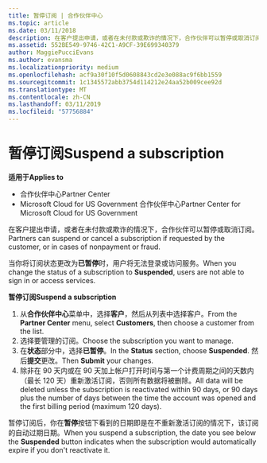 ```yaml
---
title: 暂停订阅 | 合作伙伴中心
ms.topic: article
ms.date: 03/11/2018
description: 在客户提出申请，或者在未付款或欺诈的情况下，合作伙伴可以暂停或取消订阅。
ms.assetid: 552BE549-9746-42C1-A9CF-39E699340379
author: MaggiePucciEvans
ms.author: evansma
ms.localizationpriority: medium
ms.openlocfilehash: acf9a30f10f5d0608843cd2e3e088ac9f6bb1559
ms.sourcegitcommit: 1c1345572abb3754d114212e24aa52b009cee92d
ms.translationtype: MT
ms.contentlocale: zh-CN
ms.lasthandoff: 03/11/2019
ms.locfileid: "57756884"
---
```

# <a name="suspend-a-subscription"></a><span data-ttu-id="2e8fb-103">暂停订阅</span><span class="sxs-lookup"><span data-stu-id="2e8fb-103">Suspend a subscription</span></span>

<span data-ttu-id="2e8fb-104">**适用于**</span><span class="sxs-lookup"><span data-stu-id="2e8fb-104">**Applies to**</span></span>

-  <span data-ttu-id="2e8fb-105">合作伙伴中心</span><span class="sxs-lookup"><span data-stu-id="2e8fb-105">Partner Center</span></span>
-  <span data-ttu-id="2e8fb-106">Microsoft Cloud for US Government 合作伙伴中心</span><span class="sxs-lookup"><span data-stu-id="2e8fb-106">Partner Center for Microsoft Cloud for US Government</span></span>


<span data-ttu-id="2e8fb-107">在客户提出申请，或者在未付款或欺诈的情况下，合作伙伴可以暂停或取消订阅。</span><span class="sxs-lookup"><span data-stu-id="2e8fb-107">Partners can suspend or cancel a subscription if requested by the customer, or in cases of nonpayment or fraud.</span></span>

<span data-ttu-id="2e8fb-108">当你将订阅状态更改为**已暂停**时，用户将无法登录或访问服务。</span><span class="sxs-lookup"><span data-stu-id="2e8fb-108">When you change the status of a subscription to **Suspended**, users are not able to sign in or access services.</span></span>

<span data-ttu-id="2e8fb-109">**暂停订阅**</span><span class="sxs-lookup"><span data-stu-id="2e8fb-109">**Suspend a subscription**</span></span>

1.  <span data-ttu-id="2e8fb-110">从**合作伙伴中心**菜单中，选择**客户**，然后从列表中选择客户。</span><span class="sxs-lookup"><span data-stu-id="2e8fb-110">From the **Partner Center** menu, select **Customers**, then choose a customer from the list.</span></span>
2.  <span data-ttu-id="2e8fb-111">选择要管理的订阅。</span><span class="sxs-lookup"><span data-stu-id="2e8fb-111">Choose the subscription you want to manage.</span></span>
3.  <span data-ttu-id="2e8fb-112">在**状态**部分中，选择**已暂停**。</span><span class="sxs-lookup"><span data-stu-id="2e8fb-112">In the **Status** section, choose **Suspended**.</span></span> <span data-ttu-id="2e8fb-113">然后**提交**更改。</span><span class="sxs-lookup"><span data-stu-id="2e8fb-113">Then **Submit** your changes.</span></span>
4.  <span data-ttu-id="2e8fb-114">除非在 90 天内或在 90 天加上帐户打开时间与第一个计费周期之间的天数内（最长 120 天）重新激活订阅，否则所有数据将被删除。</span><span class="sxs-lookup"><span data-stu-id="2e8fb-114">All data will be deleted unless the subscription is reactivated within 90 days, or 90 days plus the number of days between the time the account was opened and the first billing period (maximum 120 days).</span></span>

<span data-ttu-id="2e8fb-115">暂停订阅后，你在**暂停**按钮下看到的日期即是在不重新激活订阅的情况下，该订阅的自动过期日期。</span><span class="sxs-lookup"><span data-stu-id="2e8fb-115">When you suspend a subscription, the date you see below the **Suspended** button indicates when the subscription would automatically expire if you don't reactivate it.</span></span> 
